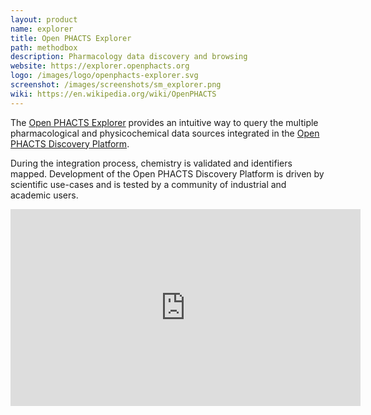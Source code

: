 ```yaml
---
layout: product
name: explorer
title: Open PHACTS Explorer
path: methodbox
description: Pharmacology data discovery and browsing
website: https://explorer.openphacts.org
logo: /images/logo/openphacts-explorer.svg
screenshot: /images/screenshots/sm_explorer.png
wiki: https://en.wikipedia.org/wiki/OpenPHACTS
---
```


The [Open PHACTS Explorer](https://explorer.openphacts.org) provides an intuitive way to query the multiple pharmacological and physicochemical data sources integrated in the [Open PHACTS Discovery Platform](https://www.openphacts.org/). 

During the integration process, chemistry is validated and identifiers mapped. Development of the Open PHACTS Discovery Platform is driven by scientific use-cases and is tested by a community of industrial and academic users.

<iframe width="560" height="315" src="https://www.youtube.com/embed/eR4Ac6khsik" frameborder="0" allowfullscreen></iframe>

